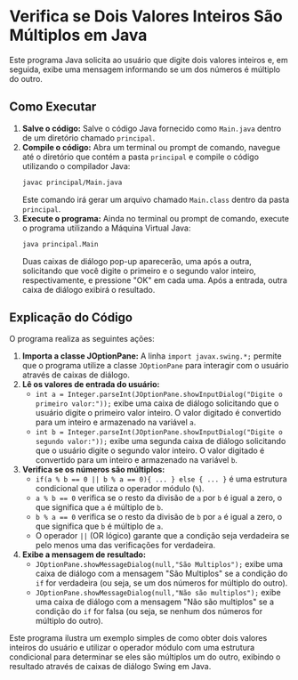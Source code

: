 # Verifica se Dois Valores Inteiros São Múltiplos em Java

Este programa Java solicita ao usuário que digite dois valores inteiros e, em seguida, exibe uma mensagem informando se um dos números é múltiplo do outro.

## Como Executar

1.  **Salve o código:** Salve o código Java fornecido como `Main.java` dentro de um diretório chamado `principal`.
2.  **Compile o código:** Abra um terminal ou prompt de comando, navegue até o diretório que contém a pasta `principal` e compile o código utilizando o compilador Java:
    ```bash
    javac principal/Main.java
    ```
    Este comando irá gerar um arquivo chamado `Main.class` dentro da pasta `principal`.
3.  **Execute o programa:** Ainda no terminal ou prompt de comando, execute o programa utilizando a Máquina Virtual Java:
    ```bash
    java principal.Main
    ```
    Duas caixas de diálogo pop-up aparecerão, uma após a outra, solicitando que você digite o primeiro e o segundo valor inteiro, respectivamente, e pressione "OK" em cada uma. Após a entrada, outra caixa de diálogo exibirá o resultado.

## Explicação do Código

O programa realiza as seguintes ações:

1.  **Importa a classe JOptionPane:** A linha `import javax.swing.*;` permite que o programa utilize a classe `JOptionPane` para interagir com o usuário através de caixas de diálogo.
2.  **Lê os valores de entrada do usuário:**
    * `int a = Integer.parseInt(JOptionPane.showInputDialog("Digite o primeiro valor:"));` exibe uma caixa de diálogo solicitando que o usuário digite o primeiro valor inteiro. O valor digitado é convertido para um inteiro e armazenado na variável `a`.
    * `int b = Integer.parseInt(JOptionPane.showInputDialog("Digite o segundo valor:"));` exibe uma segunda caixa de diálogo solicitando que o usuário digite o segundo valor inteiro. O valor digitado é convertido para um inteiro e armazenado na variável `b`.
3.  **Verifica se os números são múltiplos:**
    * `if(a % b == 0 || b % a == 0){ ... } else { ... }` é uma estrutura condicional que utiliza o operador módulo (`%`).
    * `a % b == 0` verifica se o resto da divisão de `a` por `b` é igual a zero, o que significa que `a` é múltiplo de `b`.
    * `b % a == 0` verifica se o resto da divisão de `b` por `a` é igual a zero, o que significa que `b` é múltiplo de `a`.
    * O operador `||` (OR lógico) garante que a condição seja verdadeira se pelo menos uma das verificações for verdadeira.
4.  **Exibe a mensagem de resultado:**
    * `JOptionPane.showMessageDialog(null,"São Multiplos");` exibe uma caixa de diálogo com a mensagem "São Multiplos" se a condição do `if` for verdadeira (ou seja, se um dos números for múltiplo do outro).
    * `JOptionPane.showMessageDialog(null,"Não são multiplos");` exibe uma caixa de diálogo com a mensagem "Não são multiplos" se a condição do `if` for falsa (ou seja, se nenhum dos números for múltiplo do outro).

Este programa ilustra um exemplo simples de como obter dois valores inteiros do usuário e utilizar o operador módulo com uma estrutura condicional para determinar se eles são múltiplos um do outro, exibindo o resultado através de caixas de diálogo Swing em Java.
